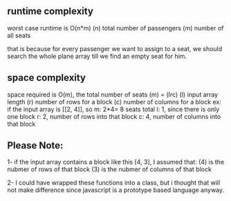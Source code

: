## runtime complexity
worst case runtime is O(n*m)
(n) total number of passengers
(m) number of all seats

that is because for every passenger we want to assign to a seat, we should search the whole plane array till we find an empty seat for him.

## space complexity
space required is O(m), the total number of seats
(m) = (l*r*c)
(l) input array length
(r) number of rows for a block
(c) number of columns for a block
ex: if the input array is [[2, 4]], so
    m: 2*4= 8 seats total
    l: 1, since there is only one block
    r: 2, number of rows into that block
    c: 4, number of columns into that block

## Please Note:
1- if the input array contains a block like this [4, 3],
I assumed that:
    (4) is the nubmer of rows of that block
    (3) is the nubmer of columns of that block

2- I could have wrapped these functions into a class, but i thought that will not make
difference since javascript is a prototype based language anyway.